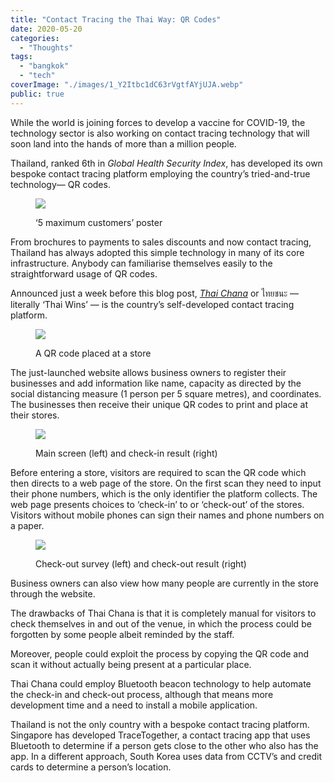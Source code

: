 ```yaml
---
title: "Contact Tracing the Thai Way: QR Codes"
date: 2020-05-20
categories:
  - "Thoughts"
tags:
  - "bangkok"
  - "tech"
coverImage: "./images/1_Y2Itbc1dC63rVgtfAYjUJA.webp"
public: true
---
```


While the world is joining forces to develop a vaccine for COVID-19, the technology sector is also working on contact tracing technology that will soon land into the hands of more than a million people.

Thailand, ranked 6th in _Global Health Security Index_, has developed its own bespoke contact tracing platform employing the country’s tried-and-true technology— QR codes.

<figure>

![](./images/1_Y2Itbc1dC63rVgtfAYjUJA.webp)
<figcaption>
‘5 maximum customers’ poster
</figcaption>
</figure>

From brochures to payments to sales discounts and now contact tracing, Thailand has always adopted this simple technology in many of its core infrastructure. Anybody can familiarise themselves easily to the straightforward usage of QR codes.

Announced just a week before this blog post, [_Thai Chana_](https://www.xn--b3czh8ayeuf.com/) or ไทยชนะ — literally ‘Thai Wins’ — is the country’s self-developed contact tracing platform.

<figure>

![](./images/1_XnMuWbhMTzSPrhGOGGniHA.webp)
<figcaption>
A QR code placed at a store
</figcaption>
</figure>

The just-launched website allows business owners to register their businesses and add information like name, capacity as directed by the social distancing measure (1 person per 5 square metres), and coordinates. The businesses then receive their unique QR codes to print and place at their stores.

<figure>

![](./images/1_HYioDYw8espZOtP7Mq7eVA.webp)
<figcaption>
Main screen (left) and check-in result (right)
</figcaption>
</figure>

Before entering a store, visitors are required to scan the QR code which then directs to a web page of the store. On the first scan they need to input their phone numbers, which is the only identifier the platform collects. The web page presents choices to ‘check-in’ to or ‘check-out’ of the stores. Visitors without mobile phones can sign their names and phone numbers on a paper.

<figure>

![](./images/1_V1VZ-hhezflmEv_p-yjggA.webp)
<figcaption>
Check-out survey (left) and check-out result (right)
</figcaption>
</figure>

Business owners can also view how many people are currently in the store through the website.

The drawbacks of Thai Chana is that it is completely manual for visitors to check themselves in and out of the venue, in which the process could be forgotten by some people albeit reminded by the staff.

Moreover, people could exploit the process by copying the QR code and scan it without actually being present at a particular place.

Thai Chana could employ Bluetooth beacon technology to help automate the check-in and check-out process, although that means more development time and a need to install a mobile application.

Thailand is not the only country with a bespoke contact tracing platform. Singapore has developed TraceTogether, a contact tracing app that uses Bluetooth to determine if a person gets close to the other who also has the app. In a different approach, South Korea uses data from CCTV’s and credit cards to determine a person’s location.
